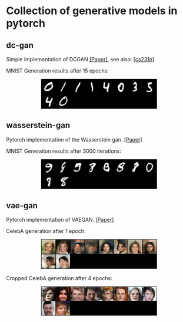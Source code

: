 # Collection of generative models in pytorch

## dc-gan
Simple implementation of DCGAN [[Paper]](https://arxiv.org/abs/1511.06434), see also: [[cs231n]](http://cs231n.stanford.edu/)

MNIST Generation results after 15 epochs:

<p align="center">
    <img src="assets/DCGAN.png" width="315"\>
</p>


## wasserstein-gan
Pytorch implementation of the Wasserstein gan. [[Paper]](https://arxiv.org/abs/1701.07875)

MNIST Generation results after 3000 iterations:

<p align="center">
    <img src="assets/wgan_generation.png" width="315"\>
</p>


## vae-gan
Pytorch implementation of VAEGAN. [[Paper]](https://arxiv.org/abs/1512.09300)

CelebA generation after 1 epoch:
<p align="center">
    <img src="assets/veagan_0.png" width="315"\>
</p>

Cropped CelebA generation after 4 epochs:
<p align="center">
    <img src="assets/veagan_crop_4.png" width="315"\>
</p>
